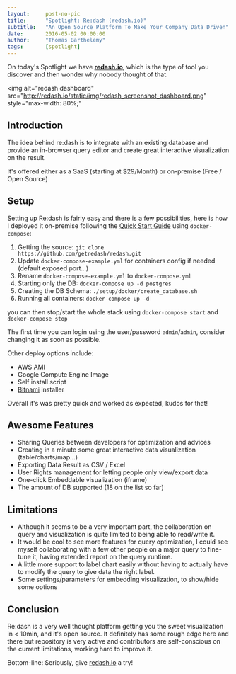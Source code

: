 ```yaml
---
layout:     post-no-pic
title:      "Spotlight: Re:dash (redash.io)"
subtitle:   "An Open Source Platform To Make Your Company Data Driven"
date:       2016-05-02 00:00:00
author:     "Thomas Barthelemy"
tags:       [spotlight]
---
```


On today's Spotlight we have **[redash.io](http://redash.io)**,
which is the type of tool you discover and then wonder why nobody thought of that.

<img alt="redash dashboard"
     src="http://redash.io/static/img/redash_screenshot_dashboard.png"
     style="max-width: 80%;"
>

## Introduction

The idea behind re:dash is to integrate with an existing database and provide
an in-browser query editor and create great interactive visualization on the result.

It's offered either as a SaaS (starting at $29/Month) or on-premise (Free / Open Source)

## Setup

Setting up Re:dash is fairly easy and there is a few possibilities, here is how I
deployed it on-premise following the
[Quick Start Guide](http://docs.redash.io/en/latest/setup.html) using `docker-compose`:

 1. Getting the source: `git clone https://github.com/getredash/redash.git`
 2. Update `docker-compose-example.yml` for containers config if needed (default exposed port...)
 3. Rename `docker-compose-example.yml` to `docker-compose.yml`
 4. Starting only the DB: `docker-compose up -d postgres`
 5. Creating the DB Schema: `./setup/docker/create_database.sh`
 6. Running all containers: `docker-compose up -d`
 
you can then stop/start the whole stack using
`docker-compose start` and `docker-compose stop`

The first time you can login using the user/password `admin`/`admin`, consider changing
it as soon as possible.

Other deploy options include:

 - AWS AMI
 - Google Compute Engine Image
 - Self install script
 - [Bitnami](https://bitnami.com/stack/redash) installer
 
Overall it's was pretty quick and worked as expected, kudos for that!


## Awesome Features

 - Sharing Queries between developers for optimization and advices
 - Creating in a minute some great interactive data visualization (table/charts/map...)
 - Exporting Data Result as CSV / Excel
 - User Rights management for letting people only view/export data
 - One-click Embeddable visualization (iframe)
 - The amount of DB supported (18 on the list so far)

## Limitations

 - Although it seems to be a very important part, the collaboration on query and
visualization is quite limited to being able to read/write it.
 - It would be cool to see more features for query optimization, I could see myself
collaborating with a few other people on a major query to fine-tune it, having extended
report on the query runtime.
 - A little more support to label chart easily without having to actually have to modify
the query to give data the right label.
 - Some settings/parameters for embedding visualization, to show/hide some options
 
## Conclusion

Re:dash is a very well thought platform getting you the sweet visualization in < 10min,
and it's open source. It definitely has some rough edge here and there but repository is
very active and contributors are self-conscious on the current limitations, working hard
to improve it.

Bottom-line: Seriously, give [redash.io](http://redash.io/) a try! 



